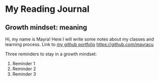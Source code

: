 # My Reading Journal

## Growth mindset: meaning

Hi, my name is Mayra! Here I will write some notes about my classes and learning process. Link to [my github portfolio](https://github.com/mayracu) https://github.com/mayracu

Three reminders to stay in a growth mindset: 

1. Reminder 1
2. Reminder 2
3. Reminder 3
